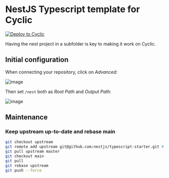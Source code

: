 # NestJS Typescript template for Cyclic

[![Deploy to Cyclic](https://deploy.cyclic.app/button.svg)](https://deploy.cyclic.app/)

Having the nest project in a subfolder is key to making it work on Cyclic.

## Initial configuration

When connecting your repository, click on _Advanced_:

![image](https://user-images.githubusercontent.com/1292230/218316542-ed424d8c-24af-4fcc-b9b6-1836a65e5a80.png)

Then set `/nest` both as _Root Path_ and _Output Path_:

![image](https://user-images.githubusercontent.com/1292230/218316595-9c291d4d-2f32-4807-910c-920542ef012d.png)


## Maintenance

### Keep upstream up-to-date and rebase main

```sh
git checkout upstream
git remote add upstream git@github.com:nestjs/typescript-starter.git # Only the first time
git pull upstream master
git checkout main
git pull
git rebase upstream
git push --force
```
